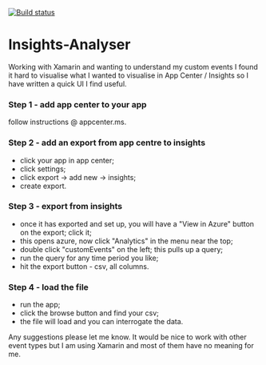 [![Build status](https://ci.appveyor.com/api/projects/status/github/dominicshaw/insights-analyser?branch=master&amp;svg=true)](https://ci.appveyor.com/project/dominicshaw/insights-analyser/branch/master)

# Insights-Analyser

Working with Xamarin and wanting to understand my custom events I found it hard to visualise what I wanted to visualise in App Center / Insights so I have written a quick UI I find useful.

### Step 1 - add app center to your app
follow instructions @ appcenter.ms.

### Step 2 - add an export from app centre to insights
- click your app in app center; 
- click settings;
- click export -> add new -> insights;
- create export.

### Step 3 - export from insights
- once it has exported and set up, you will have a "View in Azure" button on the export; click it;
- this opens azure, now click "Analytics" in the menu near the top;
- double click "customEvents" on the left; this pulls up a query;
- run the query for any time period you like;
- hit the export button - csv, all columns.

### Step 4 - load the file
- run the app;
- click the browse button and find your csv;
- the file will load and you can interrogate the data.

Any suggestions please let me know. It would be nice to work with other event types but I am using Xamarin and most of them have no meaning for me.

